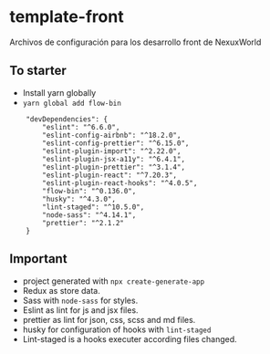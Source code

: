 # template-front
Archivos de configuración para los desarrollo front de NexuxWorld

## To starter
- Install yarn globally
- ```yarn global add flow-bin```
~~~
    "devDependencies": {
        "eslint": "^6.6.0",
        "eslint-config-airbnb": "^18.2.0",
        "eslint-config-prettier": "^6.15.0",
        "eslint-plugin-import": "^2.22.0",
        "eslint-plugin-jsx-a11y": "^6.4.1",
        "eslint-plugin-prettier": "^3.1.4",
        "eslint-plugin-react": "^7.20.3",
        "eslint-plugin-react-hooks": "^4.0.5",
        "flow-bin": "^0.136.0",
        "husky": "^4.3.0",
        "lint-staged": "^10.5.0",
        "node-sass": "^4.14.1",
        "prettier": "^2.1.2"
    }
~~~

## Important
- project generated with ```npx create-generate-app```
- Redux as store data.
- Sass with ```node-sass``` for styles.
- Eslint as lint for js and jsx files.
- prettier as lint for json, css, scss and md files.
- husky for configuration of hooks with ```lint-staged```
- Lint-staged is a hooks executer according files changed.